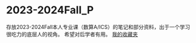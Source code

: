 # 2023-2024Fall_P
存放2023-2024Fall本人专业课（数算A/ICS）的笔记和部分资料，出于一个学习很吃力的底层人的视角。
希望对后学者有用。
[我的收藏夹](https://cryingnow.github.io/2023-2024Fall_P/Internet_Resource.html)
